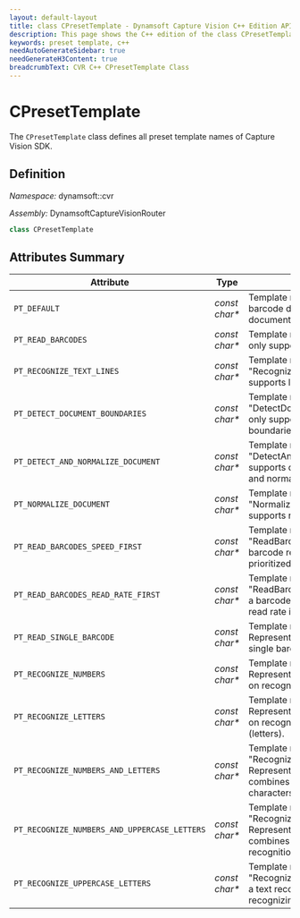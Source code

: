 ```yaml
---
layout: default-layout
title: class CPresetTemplate - Dynamsoft Capture Vision C++ Edition API Reference
description: This page shows the C++ edition of the class CPresetTemplate in Dynamsoft Capture Vision Router Module.
keywords: preset template, c++
needAutoGenerateSidebar: true
needGenerateH3Content: true
breadcrumbText: CVR C++ CPresetTemplate Class
---
```


# CPresetTemplate

The `CPresetTemplate` class defines all preset template names of Capture Vision SDK.

## Definition

*Namespace:* dynamsoft::cvr

*Assembly:* DynamsoftCaptureVisionRouter

```cpp
class CPresetTemplate 
```

## Attributes Summary

| Attribute | Type | Description |
| --------- | ---- |------------ |
| `PT_DEFAULT` | *const char\** | Template name: "Default". It supports barcode decoding, label recognizing and document normalizing. |
| `PT_READ_BARCODES` | *const char\** | Template name: "ReadBarcodes_Default". It only supports barcode decoding. |
| `PT_RECOGNIZE_TEXT_LINES` | *const char\** | Template name: "RecognizeTextLines_Default". It only supports label recognition. |
| `PT_DETECT_DOCUMENT_BOUNDARIES` | *const char\** | Template name: "DetectDocumentBoundaries_Default". It only supports detecting document boundaries. |
| `PT_DETECT_AND_NORMALIZE_DOCUMENT` | *const char\** | Template name: "DetectAndNormalizeDocument_Default". It supports detecting document boundaries and normalizing documents. |
| `PT_NORMALIZE_DOCUMENT` | *const char\** | Template name: "NormalizeDocument_Default". It only supports normalizing documents. |
| `PT_READ_BARCODES_SPEED_FIRST` | *const char\** | Template name: "ReadBarcodes_SpeedFirst". Represents a barcode reading mode where speed is prioritized. |
| `PT_READ_BARCODES_READ_RATE_FIRST` | *const char\** | Template name: "ReadBarcodes_ReadRateFirst". Represents a barcode reading mode where barcode read rate is prioritized. |
| `PT_READ_SINGLE_BARCODE` | *const char\** | Template name: "ReadSingleBarcode". Represents a barcode reading mode for single barcode code detection. |
| `PT_RECOGNIZE_NUMBERS` | *const char\** | Template name: "RecognizeNumbers". Represents a text recognition mode focused on recognizing numbers. |
| `PT_RECOGNIZE_LETTERS` | *const char\** | Template name: "RecognizeLetters". Represents a text recognition mode focused on recognizing alphabetic characters (letters). |
| `PT_RECOGNIZE_NUMBERS_AND_LETTERS` | *const char\** | Template name: "RecognizeNumbersAndLetters". Represents a text recognition mode that combines numbers and alphabetic characters (letters) recognition. |
| `PT_RECOGNIZE_NUMBERS_AND_UPPERCASE_LETTERS` | *const char\** | Template name: "RecognizeNumbersAndUppercaseLetters". Represents a text recognition mode that combines numbers and uppercase letters recognition. |
| `PT_RECOGNIZE_UPPERCASE_LETTERS` | *const char\** | Template name: "RecognizeUppercaseLetters". Represents a text recognition mode focused on recognizing uppercase letters. |
